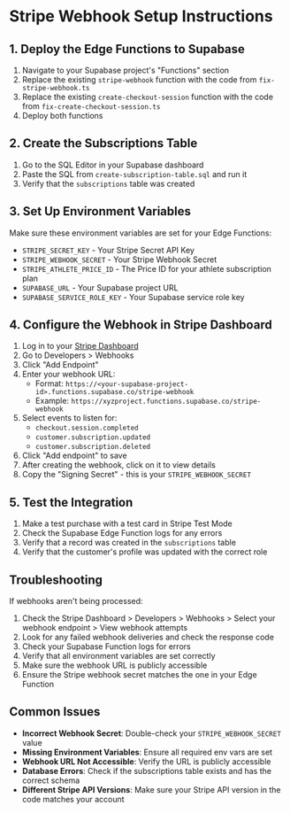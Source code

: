 # Stripe Webhook Setup Instructions

## 1. Deploy the Edge Functions to Supabase

1. Navigate to your Supabase project's "Functions" section
2. Replace the existing `stripe-webhook` function with the code from `fix-stripe-webhook.ts`
3. Replace the existing `create-checkout-session` function with the code from `fix-create-checkout-session.ts`
4. Deploy both functions

## 2. Create the Subscriptions Table

1. Go to the SQL Editor in your Supabase dashboard
2. Paste the SQL from `create-subscription-table.sql` and run it
3. Verify that the `subscriptions` table was created

## 3. Set Up Environment Variables

Make sure these environment variables are set for your Edge Functions:

- `STRIPE_SECRET_KEY` - Your Stripe Secret API Key
- `STRIPE_WEBHOOK_SECRET` - Your Stripe Webhook Secret
- `STRIPE_ATHLETE_PRICE_ID` - The Price ID for your athlete subscription plan
- `SUPABASE_URL` - Your Supabase project URL
- `SUPABASE_SERVICE_ROLE_KEY` - Your Supabase service role key

## 4. Configure the Webhook in Stripe Dashboard

1. Log in to your [Stripe Dashboard](https://dashboard.stripe.com/)
2. Go to Developers > Webhooks
3. Click "Add Endpoint"
4. Enter your webhook URL:
   - Format: `https://<your-supabase-project-id>.functions.supabase.co/stripe-webhook`
   - Example: `https://xyzproject.functions.supabase.co/stripe-webhook`
5. Select events to listen for:
   - `checkout.session.completed`
   - `customer.subscription.updated`
   - `customer.subscription.deleted`
6. Click "Add endpoint" to save
7. After creating the webhook, click on it to view details
8. Copy the "Signing Secret" - this is your `STRIPE_WEBHOOK_SECRET`

## 5. Test the Integration

1. Make a test purchase with a test card in Stripe Test Mode
2. Check the Supabase Edge Function logs for any errors
3. Verify that a record was created in the `subscriptions` table
4. Verify that the customer's profile was updated with the correct role

## Troubleshooting

If webhooks aren't being processed:

1. Check the Stripe Dashboard > Developers > Webhooks > Select your webhook endpoint > View webhook attempts
2. Look for any failed webhook deliveries and check the response code
3. Check your Supabase Function logs for errors
4. Verify that all environment variables are set correctly
5. Make sure the webhook URL is publicly accessible
6. Ensure the Stripe webhook secret matches the one in your Edge Function

## Common Issues

- **Incorrect Webhook Secret**: Double-check your `STRIPE_WEBHOOK_SECRET` value
- **Missing Environment Variables**: Ensure all required env vars are set
- **Webhook URL Not Accessible**: Verify the URL is publicly accessible
- **Database Errors**: Check if the subscriptions table exists and has the correct schema
- **Different Stripe API Versions**: Make sure your Stripe API version in the code matches your account 